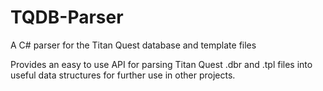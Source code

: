 # TQDB-Parser
A C# parser for the Titan Quest database and template files

Provides an easy to use API for parsing Titan Quest .dbr and .tpl files into useful data structures for further use in other projects.
